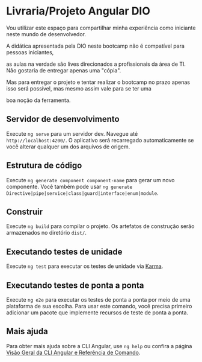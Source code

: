 # Livraria/Projeto Angular DIO

Vou utilizar este espaço para compartilhar minha experiência como iniciante neste mundo de desenvolvedor. 

A didática apresentada pela DIO neste bootcamp não é compatível para pessoas iniciantes, 

as aulas na verdade são lives direcionados a profissionais da área de TI. Não gostaria de entregar apenas uma "cópia". 

Mas para entregar o projeto e tentar realizar o bootcamp no prazo apenas isso será possível, mas mesmo assim vale para se ter uma 

boa noção da ferramenta.


## Servidor de desenvolvimento

Execute `ng serve` para um servidor dev. Navegue até `http://localhost:4200/`. O aplicativo será recarregado automaticamente se você alterar qualquer um dos arquivos de origem.

## Estrutura de código

Execute `ng generate component component-name` para gerar um novo componente. Você também pode usar `ng generate Directive|pipe|service|class|guard|interface|enum|module`.

## Construir

Execute `ng build` para compilar o projeto. Os artefatos de construção serão armazenados no diretório `dist/`.

## Executando testes de unidade

Execute `ng test` para executar os testes de unidade via [Karma](https://karma-runner.github.io).

## Executando testes de ponta a ponta

Execute `ng e2e` para executar os testes de ponta a ponta por meio de uma plataforma de sua escolha. Para usar este comando, você precisa primeiro adicionar um pacote que implemente recursos de teste de ponta a ponta.

## Mais ajuda

Para obter mais ajuda sobre a CLI Angular, use `ng help` ou confira a página [Visão Geral da CLI Angular e Referência de Comando](https://angular.io/cli).
